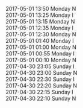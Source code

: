 2017-05-01 13:50 Monday  N  
2017-05-01 13:25 Monday  I  
2017-05-01 13:15 Monday  N  
2017-05-01 12:35 Monday  I  
2017-05-01 12:30 Monday  N  
2017-05-01 01:40 Monday  I  
2017-05-01 01:00 Monday  N  
2017-05-01 00:55 Monday  I  
2017-05-01 00:10 Monday  N  
2017-04-30 23:05 Sunday  I  
2017-04-30 23:00 Sunday  N  
2017-04-30 22:30 Sunday  I  
2017-04-30 22:20 Sunday  N  
2017-04-30 22:15 Sunday  I  
2017-04-30 22:10 Sunday  N  
